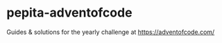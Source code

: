 # pepita-adventofcode
Guides &amp; solutions for the yearly challenge at https://adventofcode.com/ 
